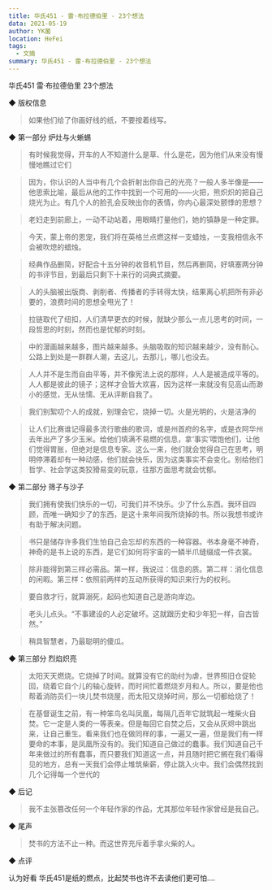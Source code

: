 ```yaml
---
title: 华氏451 - 雷·布拉德伯里 - 23个想法
data: 2021-05-19
author: YK菌
location: HeFei
tags:
  - 文摘
summary: 华氏451 - 雷·布拉德伯里 - 23个想法
---
```



华氏451
雷·布拉德伯里
23个想法

◆ 版权信息

> 如果他们给了你画好线的纸，不要按着线写。

◆ 第一部分 炉灶与火蜥蜴

> 有时候我觉得，开车的人不知道什么是草、什么是花，因为他们从来没有慢慢地瞧过它们

> 因为，你认识的人当中有几个会折射出你自己的光亮？一般人多半像是——他思索比喻，最后从他的工作中找到一个可用的——火把，熊炽炽的把自己烧光为止。有几个人的脸孔会反映出你的表情，你内心最深处颤悸的思想？

> 老妇走到前廊上，一动不动站着，用眼睛打量他们，她的镇静是一种定罪。

> 今天，蒙上帝的恩宠，我们将在英格兰点燃这样一支蜡烛，一支我相信永不会被吹熄的蜡烛。

> 经典作品删简，好配合十五分钟的收音机节目，然后再删简，好填塞两分钟的书评节目，到最后只剩下十来行的词典式摘要。

> 人的头脑被出版商、剥削者、传播者的手转得太快，结果离心机把所有非必要的，浪费时间的思想全甩光了！

> 拉链取代了纽扣，人们清早更衣的时候，就缺少那么一点儿思考的时间，一段哲思的时刻，然而也是忧郁的时刻。

> 中的漫画越来越多，图片越来越多。头脑吸取的知识越来越少，没有耐心。公路上到处是一群群人潮，去这儿，去那儿，哪儿也没去。

> 人人并不是生而自由平等，并不像宪法上说的那样，人人是被造成平等的。人人都是彼此的镜子；这样才会皆大欢喜，因为这样一来就没有见高山而渺小的感觉，无从怯懦、无从评断自我了。

> 我们别絮叨个人的成就，别理会它，烧掉一切。火是光明的，火是洁净的

> 让人们比赛谁记得最多流行歌曲的歌词，或是州首府的名字，或是衣阿华州去年出产了多少玉米。给他们填满不易燃的信息，拿‘事实’喂饱他们，让他们觉得胃胀，但绝对是信息专家。这么一来，他们就会觉得自己在思考，明明停滞着却有一种动感，他们就会快乐，因为这类事实不会变化。别给他们哲学、社会学这类狡猾易变的玩意，往那方面思考就会忧郁。

◆ 第二部分 筛子与沙子

> 我们拥有使我们快乐的一切，可我们并不快乐。少了什么东西。我环目四顾，而唯一确知少了的东西，是这十来年间我所烧掉的书。所以我想书或许有助于解决问题。

> 书只是储存许多我们生怕自己会忘却的东西的一种容器。书本身毫不神奇，神奇的是书上说的东西，是它们如何将宇宙的一鳞半爪缝缀成一件衣裳。

> 除非能得到第三样必需品。第一样，我说过：信息的质。第二样：消化信息的闲暇。第三样：依照前两样的互动所获得的知识来行为的权利。

> 要自救才行，就算溺死，起码也知道自己是游向岸边。

> 老头儿点头。“不事建设的人必定破坏。这就跟历史和少年犯一样，自古皆然。”

> 稍具智慧者，乃最聪明的傻瓜。

◆ 第三部分 烈焰炽亮

> 太阳天天燃烧。它烧掉了时间。就算没有它的助纣为虐，世界照旧仓促轮回，绕着它自个儿的轴心旋转，而时间忙着燃烧岁月和人。所以，要是他也帮着消防员们一块儿焚书烧屋，而太阳又烧掉时间，那么一切都给烧了！

> 在基督诞生之前，有一种笨鸟名叫凤凰，每隔几百年它就筑起一堆柴火自焚。它一定是人类的一等表亲。但是每回它自焚之后，又会从灰烬中跳出来，让自己重生。看来我们也在做同样的事，一遍又一遍，但是我们有一样要命的本事，是凤凰所没有的。我们知道自己做过的蠢事。我们知道自己千年来做过的所有蠢事，而只要我们知道这一点，并且随时把它搁在我们看得见的地方，总有一天我们会停止堆筑柴薪，停止跳入火中。我们会偶然找到几个记得每一个世代的

◆ 后记

> 我不主张篡改任何一个年轻作家的作品，尤其那位年轻作家曾经是我自己。

◆ 尾声

> 焚书的方法不止一种。而这世界充斥着手拿火柴的人。

◆ 点评

认为好看
华氏451是纸的燃点，比起焚书也许不去读他们更可怕....

